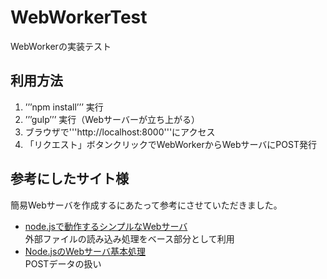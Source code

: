 # WebWorkerTest
WebWorkerの実装テスト

## 利用方法
1. ’’’npm install’’’ 実行
1. ’’’gulp’’’ 実行（Webサーバーが立ち上がる）
1. ブラウザで'''http://localhost:8000'''にアクセス
1. 「リクエスト」ボタンクリックでWebWorkerからWebサーバにPOST発行

## 参考にしたサイト様
  簡易Webサーバを作成するにあたって参考にさせていただきました。
- [node.jsで動作するシンプルなWebサーバ](http://qiita.com/morou/items/6a1b9d09a8500f2f62e4)  
    外部ファイルの読み込み処理をベース部分として利用
- [Node.jsのWebサーバ基本処理](http://qiita.com/katsuakikon/items/94c38245f6ebfdd444d0)  
    POSTデータの扱い
